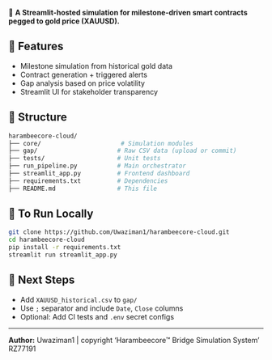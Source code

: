 🚀 **A Streamlit-hosted simulation for milestone-driven smart contracts pegged to gold price (XAUUSD).**

## 🔧 Features
- Milestone simulation from historical gold data
- Contract generation + triggered alerts
- Gap analysis based on price volatility
- Streamlit UI for stakeholder transparency

## 📁 Structure
```bash
harambeecore-cloud/
├── core/                      # Simulation modules
├── gap/                      # Raw CSV data (upload or commit)
├── tests/                    # Unit tests
├── run_pipeline.py           # Main orchestrator
├── streamlit_app.py          # Frontend dashboard
├── requirements.txt          # Dependencies
├── README.md                 # This file
```

## 🧪 To Run Locally
```bash
git clone https://github.com/Uwaziman1/harambeecore-cloud.git
cd harambeecore-cloud
pip install -r requirements.txt
streamlit run streamlit_app.py
```

## 🧠 Next Steps
- Add `XAUUSD_historical.csv` to `gap/`
- Use `;` separator and include `Date`, `Close` columns
- Optional: Add CI tests and `.env` secret configs

---

**Author:** Uwaziman1  |  copyright ‘Harambeecore™ Bridge
Simulation System’ RZ77191

